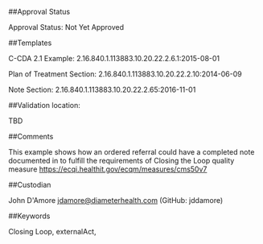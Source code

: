 ##Approval Status

Approval Status: Not Yet Approved

##Templates

C-CDA 2.1 Example: 2.16.840.1.113883.10.20.22.2.6.1:2015-08-01

Plan of Treatment Section: 2.16.840.1.113883.10.20.22.2.10:2014-06-09 

Note Section: 2.16.840.1.113883.10.20.22.2.65:2016-11-01 

##Validation location: 

TBD

##Comments

This example shows how an ordered referral could have a completed note documented in to fulfill the requirements of Closing the Loop quality measure https://ecqi.healthit.gov/ecqm/measures/cms50v7

##Custodian

John D'Amore jdamore@diameterhealth.com (GitHub: jddamore)

##Keywords

Closing Loop, externalAct, 